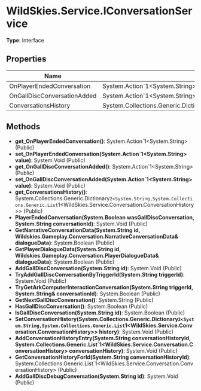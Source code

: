 ﻿# WildSkies.Service.IConversationService

**Type**: Interface

## Properties

| Name | Type | Access |
|------|------|--------|
| OnPlayerEndedConversation | System.Action`1<System.String> | Public |
| OnGallDiscConversationAdded | System.Action`1<System.String> | Public |
| ConversationsHistory | System.Collections.Generic.Dictionary`2<System.String,System.Collections.Generic.List`1<WildSkies.Service.Conversation.ConversationHistory>> | Public |

## Methods

- **get_OnPlayerEndedConversation()**: System.Action`1<System.String> (Public)
- **set_OnPlayerEndedConversation(System.Action`1<System.String> value)**: System.Void (Public)
- **get_OnGallDiscConversationAdded()**: System.Action`1<System.String> (Public)
- **set_OnGallDiscConversationAdded(System.Action`1<System.String> value)**: System.Void (Public)
- **get_ConversationsHistory()**: System.Collections.Generic.Dictionary`2<System.String,System.Collections.Generic.List`1<WildSkies.Service.Conversation.ConversationHistory>> (Public)
- **PlayerEndedConversation(System.Boolean wasGallDiscConversation, System.String conversationId)**: System.Void (Public)
- **GetNarrativeConversationData(System.String id, Wildskies.Gameplay.Conversation.NarrativeConversationData& dialogueData)**: System.Boolean (Public)
- **GetPlayerDialogueData(System.String id, Wildskies.Gameplay.Conversation.PlayerDialogueData& dialogueData)**: System.Boolean (Public)
- **AddGallDiscConversation(System.String id)**: System.Void (Public)
- **TryAddGallDiscConversationByTriggerId(System.String triggerId)**: System.Void (Public)
- **TryGetArkComputerInteractionConversation(System.String triggerId, System.String& conversationId)**: System.Boolean (Public)
- **GetNextGallDiscConversation()**: System.String (Public)
- **HasGallDiscConversation()**: System.Boolean (Public)
- **IsGallDiscConversation(System.String id)**: System.Boolean (Public)
- **SetConversationHistory(System.Collections.Generic.Dictionary`2<System.String,System.Collections.Generic.List`1<WildSkies.Service.Conversation.ConversationHistory>> history)**: System.Void (Public)
- **AddConversationHistoryEntry(System.String conversationHistoryId, System.Collections.Generic.List`1<WildSkies.Service.Conversation.ConversationHistory> conversationHistory)**: System.Void (Public)
- **GetConversationHistoryForId(System.String conversationHistoryId)**: System.Collections.Generic.List`1<WildSkies.Service.Conversation.ConversationHistory> (Public)
- **AddGallDiscDebugConversation(System.String id)**: System.Void (Public)

